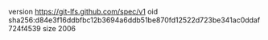 version https://git-lfs.github.com/spec/v1
oid sha256:d84e3f16ddbfbc12b3694a6ddb51be870fd12522d723be341ac0ddaf724f4539
size 2006

